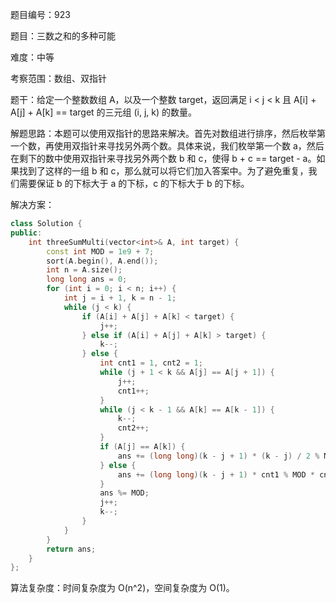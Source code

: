 题目编号：923

题目：三数之和的多种可能

难度：中等

考察范围：数组、双指针

题干：给定一个整数数组 A，以及一个整数 target，返回满足 i < j < k 且 A[i] + A[j] + A[k] == target 的三元组 (i, j, k) 的数量。

解题思路：本题可以使用双指针的思路来解决。首先对数组进行排序，然后枚举第一个数，再使用双指针来寻找另外两个数。具体来说，我们枚举第一个数 a，然后在剩下的数中使用双指针来寻找另外两个数 b 和 c，使得 b + c == target - a。如果找到了这样的一组 b 和 c，那么就可以将它们加入答案中。为了避免重复，我们需要保证 b 的下标大于 a 的下标，c 的下标大于 b 的下标。

解决方案：

```cpp
class Solution {
public:
    int threeSumMulti(vector<int>& A, int target) {
        const int MOD = 1e9 + 7;
        sort(A.begin(), A.end());
        int n = A.size();
        long long ans = 0;
        for (int i = 0; i < n; i++) {
            int j = i + 1, k = n - 1;
            while (j < k) {
                if (A[i] + A[j] + A[k] < target) {
                    j++;
                } else if (A[i] + A[j] + A[k] > target) {
                    k--;
                } else {
                    int cnt1 = 1, cnt2 = 1;
                    while (j + 1 < k && A[j] == A[j + 1]) {
                        j++;
                        cnt1++;
                    }
                    while (j < k - 1 && A[k] == A[k - 1]) {
                        k--;
                        cnt2++;
                    }
                    if (A[j] == A[k]) {
                        ans += (long long)(k - j + 1) * (k - j) / 2 % MOD * cnt1 % MOD * cnt2 % MOD;
                    } else {
                        ans += (long long)(k - j + 1) * cnt1 % MOD * cnt2 % MOD;
                    }
                    ans %= MOD;
                    j++;
                    k--;
                }
            }
        }
        return ans;
    }
};
```

算法复杂度：时间复杂度为 O(n^2)，空间复杂度为 O(1)。